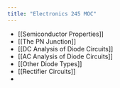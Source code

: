 ```yaml
---
title: "Electronics 245 MOC"
---
```

- [[Semiconductor Properties]]
- [[The PN Junction]]
- [[DC Analysis of Diode Circuits]]
- [[AC Analysis of Diode Circuits]]
- [[Other Diode Types]]
- [[Rectifier Circuits]]
- 